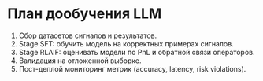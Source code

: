 # План дообучения LLM

1. Сбор датасетов сигналов и результатов.
2. Stage SFT: обучить модель на корректных примерах сигналов.
3. Stage RLAIF: оценивать модели по PnL и обратной связи операторов.
4. Валидация на отложенной выборке.
5. Пост-деплой мониторинг метрик (accuracy, latency, risk violations).
